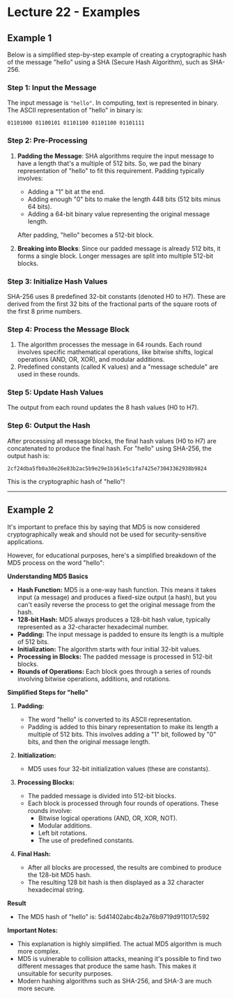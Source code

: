 # Lecture 22 - Examples


## Example 1

Below is a simplified step-by-step example of creating a cryptographic hash of the message "hello" using a SHA (Secure Hash Algorithm), such as SHA-256.

### Step 1: Input the Message
The input message is `"hello"`. In computing, text is represented in binary. The ASCII representation of "hello" in binary is:

```
01101000 01100101 01101100 01101100 01101111
```

### Step 2: Pre-Processing
1. **Padding the Message**: SHA algorithms require the input message to have a length that's a multiple of 512 bits. So, we pad the binary representation of "hello" to fit this requirement. Padding typically involves:
   - Adding a "1" bit at the end.
   - Adding enough "0" bits to make the length 448 bits (512 bits minus 64 bits).
   - Adding a 64-bit binary value representing the original message length.

   After padding, "hello" becomes a 512-bit block.

2. **Breaking into Blocks**: Since our padded message is already 512 bits, it forms a single block. Longer messages are split into multiple 512-bit blocks.

### Step 3: Initialize Hash Values
SHA-256 uses 8 predefined 32-bit constants (denoted H0 to H7). These are derived from the first 32 bits of the fractional parts of the square roots of the first 8 prime numbers.

### Step 4: Process the Message Block
1. The algorithm processes the message in 64 rounds. Each round involves specific mathematical operations, like bitwise shifts, logical operations (AND, OR, XOR), and modular additions.
2. Predefined constants (called K values) and a "message schedule" are used in these rounds.

### Step 5: Update Hash Values
The output from each round updates the 8 hash values (H0 to H7).

### Step 6: Output the Hash
After processing all message blocks, the final hash values (H0 to H7) are concatenated to produce the final hash. For "hello" using SHA-256, the output hash is:

```
2cf24dba5fb0a30e26e83b2ac5b9e29e1b161e5c1fa7425e73043362938b9824
```

This is the cryptographic hash of "hello"! 


---

## Example 2

It's important to preface this by saying that MD5 is now considered cryptographically weak and should not be used for security-sensitive applications. 

However, for educational purposes, here's a simplified breakdown of the MD5 process on the word "hello":

**Understanding MD5 Basics**

* **Hash Function:** MD5 is a one-way hash function. This means it takes input (a message) and produces a fixed-size output (a hash), but you can't easily reverse the process to get the original message from the hash.
* **128-bit Hash:** MD5 always produces a 128-bit hash value, typically represented as a 32-character hexadecimal number.
* **Padding:** The input message is padded to ensure its length is a multiple of 512 bits.
* **Initialization:** The algorithm starts with four initial 32-bit values.
* **Processing in Blocks:** The padded message is processed in 512-bit blocks.
* **Rounds of Operations:** Each block goes through a series of rounds involving bitwise operations, additions, and rotations.

**Simplified Steps for "hello"**

1.  **Padding:**
    * The word "hello" is converted to its ASCII representation.
    * Padding is added to this binary representation to make its length a multiple of 512 bits. This involves adding a "1" bit, followed by "0" bits, and then the original message length.

2.  **Initialization:**
    * MD5 uses four 32-bit initialization values (these are constants).

3.  **Processing Blocks:**
    * The padded message is divided into 512-bit blocks.
    * Each block is processed through four rounds of operations. These rounds involve:
        * Bitwise logical operations (AND, OR, XOR, NOT).
        * Modular additions.
        * Left bit rotations.
        * The use of predefined constants.

4.  **Final Hash:**
    * After all blocks are processed, the results are combined to produce the 128-bit MD5 hash.
    * The resulting 128 bit hash is then displayed as a 32 character hexadecimal string.

**Result**

* The MD5 hash of "hello" is: 5d41402abc4b2a76b9719d911017c592

**Important Notes:**

* This explanation is highly simplified. The actual MD5 algorithm is much more complex.
* MD5 is vulnerable to collision attacks, meaning it's possible to find two different messages that produce the same hash. This makes it unsuitable for security purposes.
* Modern hashing algorithms such as SHA-256, and SHA-3 are much more secure.



